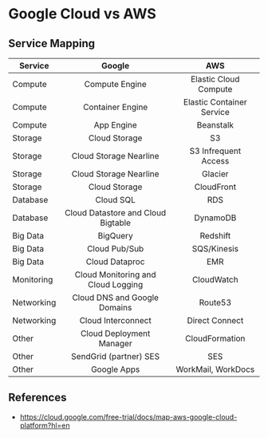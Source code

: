 # Google Cloud vs AWS

## Service Mapping

| Service    | Google                               | AWS                       |
| ---------- |:------------------------------------:|:-------------------------:|
| Compute    | Compute Engine                       | Elastic Cloud Compute     |
| Compute    | Container Engine                     | Elastic Container Service |
| Compute    | App Engine                           | Beanstalk                 |
| Storage    | Cloud Storage                        | S3                        |
| Storage    | Cloud Storage Nearline               | S3 Infrequent Access      |
| Storage    | Cloud Storage Nearline               | Glacier                   |
| Storage    | Cloud Storage                        | CloudFront                |
| Database   | Cloud SQL                            | RDS  	                    |
| Database   | Cloud Datastore and Cloud Bigtable   | DynamoDB                  |
| Big Data   | BigQuery                             | Redshift                  |
| Big Data   | Cloud Pub/Sub                        | SQS/Kinesis               |
| Big Data   | Cloud Dataproc                       | EMR	                    |
| Monitoring | Cloud Monitoring and Cloud Logging   | CloudWatch                |
| Networking | Cloud DNS and Google Domains         | Route53                   |
| Networking | Cloud Interconnect                   | Direct Connect            |
| Other      | Cloud Deployment Manager             | CloudFormation            |
| Other      | SendGrid (partner)  SES	            | SES                       |
| Other      | Google Apps                          | WorkMail, WorkDocs	    |

## References
* https://cloud.google.com/free-trial/docs/map-aws-google-cloud-platform?hl=en
